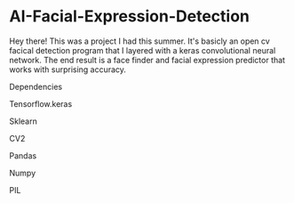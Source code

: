 # AI-Facial-Expression-Detection

Hey there! This was a project I had this summer. It's basicly an open cv facical detection program that I layered with a 
keras convolutional neural network. The end result is a face finder and facial expression predictor that works with 
surprising accuracy. 


Dependencies 

Tensorflow.keras

Sklearn

CV2

Pandas

Numpy 

PIL
